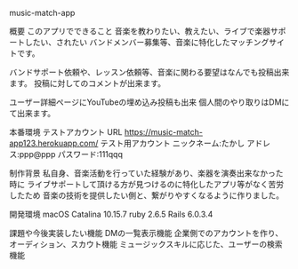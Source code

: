 music-match-app

概要
このアプリでできること
音楽を教わりたい、教えたい、ライブで楽器サポートしたい、されたい
バンドメンバー募集等、音楽に特化したマッチングサイトです。

バンドサポート依頼や、レッスン依頼等、音楽に関わる要望はなんでも投稿出来ます。
投稿に対してのコメントが出来ます。

ユーザー詳細ページにYouTubeの埋め込み投稿も出来
個人間のやり取りはDMにて出来ます。

本番環境 テストアカウント
URL	https://music-match-app123.herokuapp.com/
テスト用アカウント	ニックネーム:たかし アドレス:ppp@ppp パスワード:111qqq

制作背景
私自身、音楽活動を行っていた経験があり、楽器を演奏出来なかった時に
ライブサポートして頂ける方が見つけるのに特化したアプリ等がなく苦労したため
音楽の技術を提供したい側と、繋がりやすくなるように作りました。

開発環境
macOS Catalina 10.15.7
ruby 2.6.5
Rails 6.0.3.4

課題や今後実装したい機能
DMの一覧表示機能
企業側でのアカウントを作り、オーディション、スカウト機能
ミュージックスキルに応じた、ユーザーの検索機能
